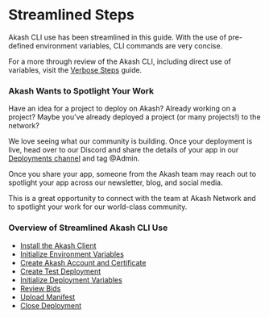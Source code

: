 # Streamlined Steps

Akash CLI use has been streamlined in this guide.  With the use of pre-defined environment variables, CLI commands are very concise.

For a more through review of the Akash CLI, including direct use of variables, visit the [Verbose Steps](broken-reference) guide.

### Akash Wants to Spotlight Your Work&#x20;

Have an idea for a project to deploy on Akash? Already working on a project? Maybe you’ve already deployed a project (or many projects!) to the network?

We love seeing what our community is building. Once your deployment is live, head over to our Discord and share the details of your app in our [Deployments channel](https://discord.com/channels/747885925232672829/771909909335506955) and tag @Admin.

Once you share your app, someone from the Akash team may reach out to spotlight your app across our newsletter, blog, and social media.

This is a great opportunity to connect with the team at Akash Network and to spotlight your work for our world-class community.

### Overview of Streamlined Akash CLI Use

* [Install the Akash Client](install-the-akash-client.md)
* [Initialize Environment Variables](initialize-environment-variables.md)
* [Create Akash Account and Certificate](create-akash-account-and-certificate.md)
* [Create Test Deployment](create-test-deployment.md)
* [Initialize Deployment Variables](initialize-deployment-variables.md)
* [Review Bids](review-bids.md)
* [Upload Manifest](upload-manifest.md)
* [Close Deployment](close-deployment.md)
